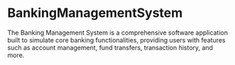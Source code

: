 # BankingManagementSystem
The Banking Management System is a comprehensive software application built to simulate core banking functionalities, providing users with features such as account management, fund transfers, transaction history, and more.
